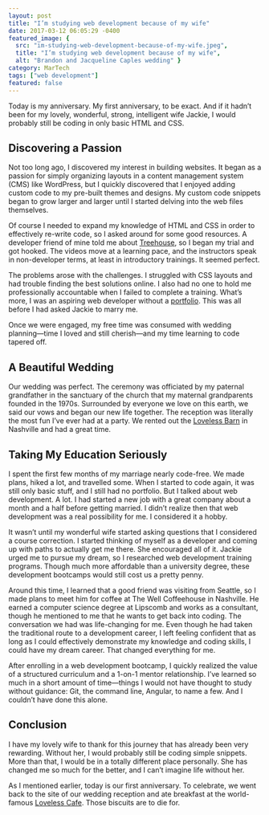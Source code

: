 ```yaml
---
layout: post
title: "I’m studying web development because of my wife"
date: 2017-03-12 06:05:29 -0400
featured_image: {
  src: "im-studying-web-development-because-of-my-wife.jpeg",
  title: "I’m studying web development because of my wife",
  alt: "Brandon and Jacqueline Caples wedding" }
category: MarTech
tags: ["web development"]
featured: false
---
```


Today is my anniversary. My first anniversary, to be exact. And if it hadn’t been for my lovely, wonderful, strong, intelligent wife Jackie, I would probably still be coding in only basic HTML and CSS.

## Discovering a Passion

Not too long ago, I discovered my interest in building websites. It began as a passion for simply organizing layouts in a content management system (CMS) like WordPress, but I quickly discovered that I enjoyed adding custom code to my pre-built themes and designs. My custom code snippets began to grow larger and larger until I started delving into the web files themselves.

Of course I needed to expand my knowledge of HTML and CSS in order to effectively re-write code, so I asked around for some good resources. A developer friend of mine told me about [Treehouse](https://teamtreehouse.com/), so I began my trial and got hooked. The videos move at a learning pace, and the instructors speak in non-developer terms, at least in introductory trainings. It seemed perfect.

The problems arose with the challenges. I struggled with CSS layouts and had trouble finding the best solutions online. I also had no one to hold me professionally accountable when I failed to complete a training. What’s more, I was an aspiring web developer without a [portfolio](https://brandoncaples.com/portfolio/). This was all before I had asked Jackie to marry me.

Once we were engaged, my free time was consumed with wedding planning—time I loved and still cherish—and my time learning to code tapered off.

## A Beautiful Wedding

Our wedding was perfect. The ceremony was officiated by my paternal grandfather in the sanctuary of the church that my maternal grandparents founded in the 1970s. Surrounded by everyone we love on this earth, we said our vows and began our new life together. The reception was literally the most fun I’ve ever had at a party. We rented out the [Loveless Barn](https://www.lovelessevents.com/barn) in Nashville and had a great time.

## Taking My Education Seriously

I spent the first few months of my marriage nearly code-free. We made plans, hiked a lot, and travelled some. When I started to code again, it was still only basic stuff, and I still had no portfolio. But I talked about web development. A lot. I had started a new job with a great company about a month and a half before getting married. I didn’t realize then that web development was a real possibility for me. I considered it a hobby.

It wasn’t until my wonderful wife started asking questions that I considered a course correction. I started thinking of myself as a developer and coming up with paths to actually get me there. She encouraged all of it. Jackie urged me to pursue my dream, so I researched web development training programs. Though much more affordable than a university degree, these development bootcamps would still cost us a pretty penny.

Around this time, I learned that a good friend was visiting from Seattle, so I made plans to meet him for coffee at The Well Coffeehouse in Nashville. He earned a computer science degree at Lipscomb and works as a consultant, though he mentioned to me that he wants to get back into coding. The conversation we had was life-changing for me. Even though he had taken the traditional route to a development career, I left feeling confident that as long as I could effectively demonstrate my knowledge and coding skills, I could have my dream career. That changed everything for me.

After enrolling in a web development bootcamp, I quickly realized the value of a structured curriculum and a 1-on-1 mentor relationship. I’ve learned so much in a short amount of time—things I would not have thought to study without guidance: Git, the command line, Angular, to name a few. And I couldn’t have done this alone.

## Conclusion

I have my lovely wife to thank for this journey that has already been very rewarding. Without her, I would probably still be coding simple snippets. More than that, I would be in a totally different place personally. She has changed me so much for the better, and I can’t imagine life without her.

As I mentioned earlier, today is our first anniversary. To celebrate, we went back to the site of our wedding reception and ate breakfast at the world-famous [Loveless Cafe](https://www.lovelesscafe.com/). Those biscuits are to die for.